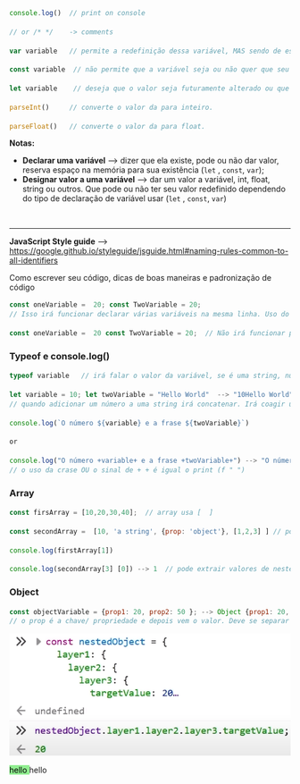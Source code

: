 ```jsx
console.log()  // print on console

// or /* */    -> comments 

var variable   // permite a redefinição dessa variável, MAS sendo de escopo     global ou local, oque pode ser alterado a qualquer momento que utilizar variável como mesmo nome sendo o motivo de não ser muito usado mais, VARIÁVEL.

const variable  // não permite que a variável seja ou não quer que seu valor    seja alterado, CONSTANTE. E somente tem valor local, dentro do bloco.

let variable    // deseja que o valor seja futuramente alterado ou que irá dar o valor posteriormente, SEJA ou VAMOS. E somente tem valor local, dentro do bloco.

parseInt()     // converte o valor da para inteiro.

parseFloat()   // converte o valor da para float.
```

**Notas:** 

- **Declarar uma variável** —> dizer que ela existe, pode ou não dar valor, reserva espaço na memória para sua existência (`let` , `const`, `var`);
- **Designar valor a uma variável** —> dar um valor a variável, int, float, string ou outros. Que pode ou não ter seu valor redefinido dependendo do tipo de declaração de variável usar (`let` , `const`, `var`)

<br>
<hr>

**JavaScript Style guide** —> https://google.github.io/styleguide/jsguide.html#naming-rules-common-to-all-identifiers

Como escrever seu código, dicas de boas maneiras e padronização de código

```jsx
const oneVariable =  20; const TwoVariable = 20;  
// Isso irá funcionar declarar várias variáveis na mesma linha. Uso do ponto e vírgula (;).

const oneVariable =  20 const TwoVariable = 20;  // Não irá funcionar pois não  sabe o final de primeira declaração.
```

### Typeof e console.log()

```jsx
typeof variable   // irá falar o valor da variável, se é uma string, number, boolean e etc.

let variable = 10; let twoVariable = "Hello World"  --> "10Hello World"  
// quando adicionar um número a uma string irá concatenar. Irá coagir uma variável de um  tipo a se somar a de outro tipo.

console.log(`O número ${variable} e a frase ${twoVariable}`) 

or

console.log("O número +variable+ e a frase +twoVariable+") --> "O número 10 e a frase hello world"  
// o uso da crase OU o sinal de + + é igual o print (f " ")
```

### Array

```jsx
const firsArray = [10,20,30,40];  // array usa [  ]

const secondArray =  [10, 'a string', {prop: 'object'}, [1,2,3] ] // pode mistu-rar o tipo de os tipos de dados dentro de uma array

console.log(firstArray[1])

console.log(secondArray[3] [0]) --> 1  // pode extrair valores de nested arrays
```

### Object

```jsx
const objectVariable = {prop1: 20, prop2: 50 }; --> Object {prop1: 20, prop2: 50 }  
// o prop é a chave/ propriedade e depois vem o valor. Deve se separar as partes com uso da vírgula (,).

```
![Alt text](image.png)


<mark style="background: lightgreen;"> hello </mark> hello

